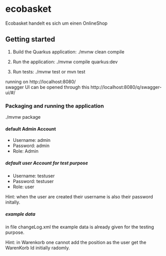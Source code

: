 # ecobasket

Ecobasket handelt es sich um einen OnlineShop

## Getting started

1. Build the Quarkus application:
./mvnw clean compile

2. Run the application:
./mvnw compile quarkus:dev

3. Run tests:
./mvnw test or mvn test


 running on http://localhost:8080/\
 swagger UI can be opened through this http://localhost:8080/q/swagger-ui/#/

### Packaging and running the application
./mvnw package

#### default Admin Account
- Username: admin
- Password: admin
- Role: Admin

##### default user Account for test purpose
- Username: testuser
- Password: testuser
- Role: user

Hint: when the user are created their username is also their password initally.

##### example data

in file changeLog.xml the example data is already given for the testing purpose. 

Hint: in Warenkorb one cannot add the position as the user get the WarenKorb Id initially radomly. 


